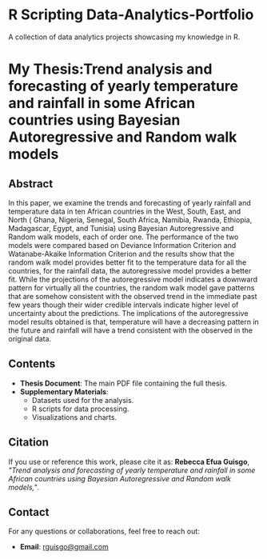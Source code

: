 # R Scripting Data-Analytics-Portfolio 
A collection of data analytics projects showcasing my knowledge in R.
# My Thesis:Trend analysis and forecasting of yearly temperature and rainfall in some African countries using Bayesian Autoregressive and Random walk models

## Abstract
In this paper, we examine the trends and forecasting of yearly rainfall and temperature data in ten African countries in the West, South, East, and North ( Ghana, Nigeria, Senegal, South Africa, Namibia, Rwanda, Ethiopia, Madagascar, Egypt, and Tunisia) using Bayesian Autoregressive and Random walk models, each of order one. The performance of the two models were compared based on Deviance Information Criterion and Watanabe-Akaike Information Criterion and the results show that the random walk model provides better fit to the temperature data for all the countries, for the rainfall data, the autoregressive model provides a better fit. While the projections of the autoregressive model indicates a downward pattern for virtually all the countries, the random walk model gave patterns that are somehow consistent with the observed trend in the immediate past few years though their wider credible intervals indicate higher level of uncertainty about the predictions. The implications of the autoregressive model results obtained is that, temperature will have a decreasing pattern in the future and rainfall will have a trend consistent with the observed in the original data.

## Contents
- **Thesis Document**: The main PDF file containing the full thesis.
- **Supplementary Materials**:
  - Datasets used for the analysis.
  - R scripts for data processing.
  - Visualizations and charts.

## Citation
If you use or reference this work, please cite it as:
**Rebecca Efua Guisgo**, *"Trend analysis and forecasting of yearly temperature and rainfall in some African countries using Bayesian Autoregressive and Random walk models,"*.

## Contact
For any questions or collaborations, feel free to reach out:
- **Email**: rguisgo@gmail.com

